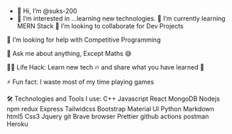 - 👋 Hi, I’m @suks-200
- 👀 I’m interested in ...learning new technologies. 
🌱 I’m currently learning MERN Stack
👯 I’m looking to collaborate for Dev Projects

🤔 I’m looking for help with Competitive Programming

💬 Ask me about anything, Except Maths 😅

👨‍💻 Life Hack: Learn new tech 🔥 and share what you have learned 🎉

⚡ Fun fact: I waste most of my time playing games

🛠️ Technologies and Tools I use:
C++ Javascript React MongoDB Nodejs npm redux Express Tailwidcss Bootstrap Material UI Python Markdown html5 Css3 Jquery git Brave browser Prettier github actions postman Heroku



<!---
suks-200/suks-200 is a ✨ special ✨ repository because its `README.md` (this file) appears on your GitHub profile.
You can click the Preview link to take a look at your changes.
--->
